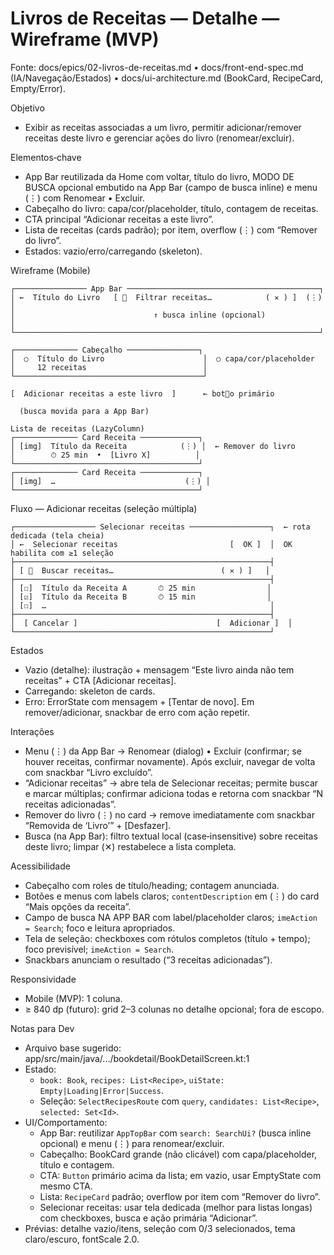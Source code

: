 # Livros de Receitas — Detalhe — Wireframe (MVP)

Fonte: docs/epics/02-livros-de-receitas.md • docs/front-end-spec.md (IA/Navegação/Estados) • docs/ui-architecture.md (BookCard, RecipeCard, Empty/Error).

Objetivo
- Exibir as receitas associadas a um livro, permitir adicionar/remover receitas deste livro e gerenciar ações do livro (renomear/excluir).

Elementos‑chave
- App Bar reutilizada da Home com voltar, título do livro, MODO DE BUSCA opcional embutido na App Bar (campo de busca inline) e menu (⋮) com Renomear • Excluir.
- Cabeçalho do livro: capa/cor/placeholder, título, contagem de receitas.
- CTA principal “Adicionar receitas a este livro”.
- Lista de receitas (cards padrão); por item, overflow (⋮) com “Remover do livro”.
- Estados: vazio/erro/carregando (skeleton).

Wireframe (Mobile)

```
┌──────────────── App Bar ───────────────────────────────────────────┐
│ ←  Título do Livro   [ 🔎  Filtrar receitas…            ( ✕ ) ]  (⋮) │
│                               ↑ busca inline (opcional)             │
└────────────────────────────────────────────────────────────────────┘

┌────────────── Cabeçalho ────────────────┐
│  ○  Título do Livro                      │  ○ capa/cor/placeholder
│     12 receitas                          │
└──────────────────────────────────────────┘

[  Adicionar receitas a este livro  ]      ← boto primário

  (busca movida para a App Bar)

Lista de receitas (LazyColumn)
┌────────────── Card Receita ─────────────┐
│ [img]  Título da Receita            (⋮) │  ← Remover do livro
│        ⏱ 25 min  •  [Livro X]          │
└─────────────────────────────────────────┘
┌────────────── Card Receita ─────────────┐
│ [img]  …                             (⋮) │
└─────────────────────────────────────────┘
```

Fluxo — Adicionar receitas (seleção múltipla)

```
┌────────────────── Selecionar receitas ──────────────────┐  ← rota dedicada (tela cheia)
│ ←  Selecionar receitas                         [  OK ]  │  OK habilita com ≥1 seleção
├─────────────────────────────────────────────────────────┤
│ [ 🔎  Buscar receitas…                        ( ✕ ) ]   │
├─────────────────────────────────────────────────────────┤
│ [☐]  Título da Receita A       ⏱ 25 min                │
│ [☑]  Título da Receita B       ⏱ 15 min                │
│ [☐]  …                                                  │
├─────────────────────────────────────────────────────────┤
│  [ Cancelar ]                               [  Adicionar ]  │
└─────────────────────────────────────────────────────────┘
```

Estados
- Vazio (detalhe): ilustração + mensagem “Este livro ainda não tem receitas” + CTA [Adicionar receitas].
- Carregando: skeleton de cards.
- Erro: ErrorState com mensagem + [Tentar de novo]. Em remover/adicionar, snackbar de erro com ação repetir.

Interações
- Menu (⋮) da App Bar → Renomear (dialog) • Excluir (confirmar; se houver receitas, confirmar novamente). Após excluir, navegar de volta com snackbar “Livro excluído”.
- “Adicionar receitas” → abre tela de Selecionar receitas; permite buscar e marcar múltiplas; confirmar adiciona todas e retorna com snackbar “N receitas adicionadas”.
- Remover do livro (⋮) no card → remove imediatamente com snackbar “Removida de ‘Livro’” + [Desfazer].
- Busca (na App Bar): filtro textual local (case‑insensitive) sobre receitas deste livro; limpar (✕) restabelece a lista completa.

Acessibilidade
- Cabeçalho com roles de título/heading; contagem anunciada.
- Botões e menus com labels claros; `contentDescription` em (⋮) do card “Mais opções da receita”.
- Campo de busca NA APP BAR com label/placeholder claros; `imeAction = Search`; foco e leitura apropriados.
- Tela de seleção: checkboxes com rótulos completos (título + tempo); foco previsível; `imeAction = Search`.
- Snackbars anunciam o resultado (“3 receitas adicionadas”).

Responsividade
- Mobile (MVP): 1 coluna.
- ≥ 840 dp (futuro): grid 2–3 colunas no detalhe opcional; fora de escopo.

Notas para Dev
- Arquivo base sugerido: app/src/main/java/.../bookdetail/BookDetailScreen.kt:1
- Estado:
  - `book: Book`, `recipes: List<Recipe>`, `uiState: Empty|Loading|Error|Success`.
  - Seleção: `SelectRecipesRoute` com `query`, `candidates: List<Recipe>`, `selected: Set<Id>`.
- UI/Comportamento:
  - App Bar: reutilizar `AppTopBar` com `search: SearchUi?` (busca inline opcional) e menu (⋮) para renomear/excluir.
  - Cabeçalho: BookCard grande (não clicável) com capa/placeholder, título e contagem.
  - CTA: `Button` primário acima da lista; em vazio, usar EmptyState com mesmo CTA.
  - Lista: `RecipeCard` padrão; overflow por item com “Remover do livro”.
  - Selecionar receitas: usar tela dedicada (melhor para listas longas) com checkboxes, busca e ação primária “Adicionar”.
- Prévias: detalhe vazio/itens, seleção com 0/3 selecionados, tema claro/escuro, fontScale 2.0.
